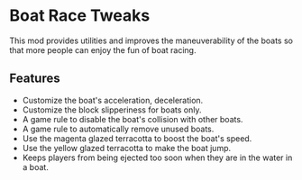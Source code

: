 # Boat Race Tweaks

This mod provides utilities and improves the maneuverability of the boats so that more people can enjoy the fun of boat
racing.

## Features

- Customize the boat's acceleration, deceleration.
- Customize the block slipperiness for boats only.
- A game rule to disable the boat's collision with other boats.
- A game rule to automatically remove unused boats.
- Use the magenta glazed terracotta to boost the boat's speed.
- Use the yellow glazed terracotta to make the boat jump.
- Keeps players from being ejected too soon when they are in the water in a boat.

